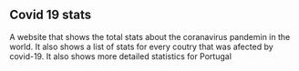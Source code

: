 ## Covid 19 stats
A website that shows the total stats about the coranavirus pandemin in the world.
It also shows a list of stats for every coutry that was afected by covid-19. It also shows more detailed statistics for Portugal